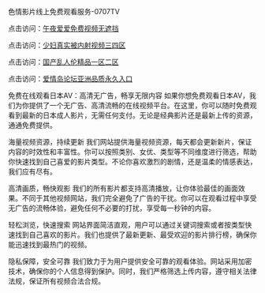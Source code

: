 色情影片线上免费观看服务-0707TV

点击访问：<a href="https://fdhf-454.pages.dev/">午夜爱爱免费视频无遮挡</a>

点击访问：<a href="https://bered.pages.dev/">少妇真实被内射视频三四区</a>

点击访问：<a href="https://rtj-3zo.pages.dev/">国产乱人伦精品一区二区</a>

点击访问：<a href="https://vassv.pages.dev/">爱情岛论坛亚洲品质永久入口</a>



免费在线观看日本AV：高清无广告，畅享无限内容
如果你想免费观看日本AV，我们为你提供了一个无广告、高清流畅的在线视频平台。在这里，你可以随时免费观看到最新的日本成人影片，无需任何支付。无论是经典影片还是最新上传的资源，通通免费提供。

海量视频资源，持续更新
我们网站提供海量视频资源，每天都会更新新片，保证内容的时效性和丰富性。你可以按照类别、女优、类型等不同维度进行筛选，帮助你快速找到自己喜爱的影片类型。不论你喜欢激烈的剧情，还是温柔的情感表达，我们应有尽有。

高清画质，畅快观影
我们的所有影片都支持高清播放，让你体验最佳的画面效果。不同于其他视频网站，我们完全避免了广告的干扰。你可以在观看过程中享受无广告的流畅体验，避免任何不必要的打扰，享受每一秒钟的内容。

轻松浏览，快速搜索
网站界面简洁直观，用户可以通过关键词搜索或者按类型快速找到自己喜欢的影片。我们也提供了最新更新、最受欢迎的影片排行榜，确保你能迅速找到最热门的视频。

隐私保障，安全可靠
我们致力于为用户提供安全可靠的观看体验。网站采用加密技术，确保你的个人信息得到保护。同时，我们严格筛选上传内容，遵守相关法律法规，保证所有视频合法合规。

<span style="display:none;">[Canonical link]( https://github.com/vc20250707/12376 ）</span>
